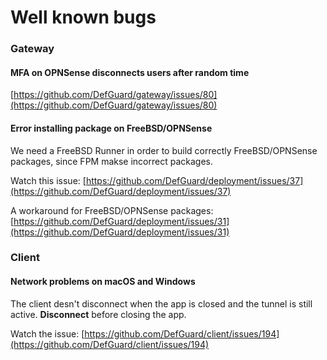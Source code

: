 # Well known bugs

### Gateway

#### MFA on OPNSense disconnects users after random time

[https://github.com/DefGuard/gateway/issues/80](https://github.com/DefGuard/gateway/issues/80)

#### Error installing package on FreeBSD/OPNSense

We need a FreeBSD Runner in order to build correctly FreeBSD/OPNSense packages, since FPM makse incorrect packages.

Watch this issue: [https://github.com/DefGuard/deployment/issues/37](https://github.com/DefGuard/deployment/issues/37)

A workaround for FreeBSD/OPNSense packages: [https://github.com/DefGuard/deployment/issues/31](https://github.com/DefGuard/deployment/issues/31)

### Client

#### Network problems on macOS and Windows

The client desn't disconnect when the app is closed and the tunnel is still active. **Disconnect** before closing the app.

Watch the issue: [https://github.com/DefGuard/client/issues/194](https://github.com/DefGuard/client/issues/194)
